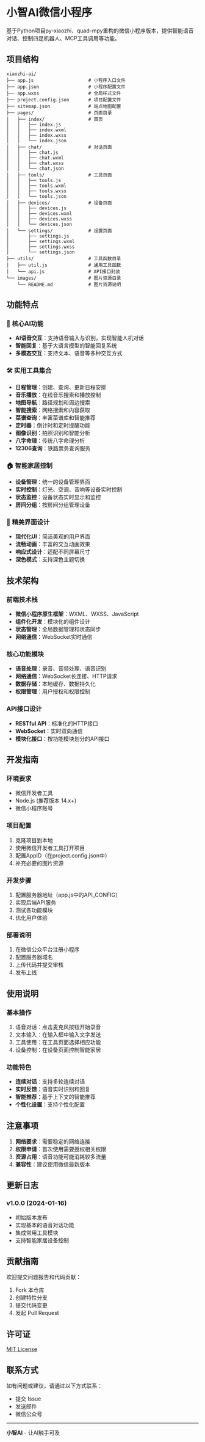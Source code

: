 # 小智AI微信小程序

基于Python项目py-xiaozhi、quad-mpy重构的微信小程序版本，提供智能语音对话、控制四足机器人、MCP工具调用等功能。

## 项目结构

```
xiaozhi-ai/
├── app.js                    # 小程序入口文件
├── app.json                  # 小程序配置文件
├── app.wxss                  # 全局样式文件
├── project.config.json       # 项目配置文件
├── sitemap.json              # 站点地图配置
├── pages/                    # 页面目录
│   ├── index/                # 首页
│   │   ├── index.js
│   │   ├── index.wxml
│   │   ├── index.wxss
│   │   └── index.json
│   ├── chat/                 # 对话页面
│   │   ├── chat.js
│   │   ├── chat.wxml
│   │   ├── chat.wxss
│   │   └── chat.json
│   ├── tools/                # 工具页面
│   │   ├── tools.js
│   │   ├── tools.wxml
│   │   ├── tools.wxss
│   │   └── tools.json
│   ├── devices/              # 设备页面
│   │   ├── devices.js
│   │   ├── devices.wxml
│   │   ├── devices.wxss
│   │   └── devices.json
│   └── settings/             # 设置页面
│       ├── settings.js
│       ├── settings.wxml
│       ├── settings.wxss
│       └── settings.json
├── utils/                    # 工具函数目录
│   ├── util.js               # 通用工具函数
│   └── api.js                # API接口封装
└── images/                   # 图片资源目录
    └── README.md             # 图片资源说明
```

## 功能特点

### 🎯 核心AI功能
- **AI语音交互**：支持语音输入与识别，实现智能人机对话
- **智能回复**：基于大语言模型的智能回复系统
- **多模态交互**：支持文本、语音等多种交互方式

### 🛠️ 实用工具集合
- **日程管理**：创建、查询、更新日程安排
- **音乐播放**：在线音乐搜索和播放控制
- **地图导航**：路径规划和周边搜索
- **智能搜索**：网络搜索和内容获取
- **菜谱查询**：丰富菜谱库和智能推荐
- **定时器**：倒计时和定时提醒功能
- **图像识别**：拍照识别和智能分析
- **八字命理**：传统八字命理分析
- **12306查询**：铁路票务查询服务

### 🏠 智能家居控制
- **设备管理**：统一的设备管理界面
- **实时控制**：灯光、空调、音响等设备实时控制
- **状态监控**：设备状态实时显示和监控
- **房间分组**：按房间分组管理设备

### 🎨 精美界面设计
- **现代化UI**：简洁美观的用户界面
- **流畅动画**：丰富的交互动画效果
- **响应式设计**：适配不同屏幕尺寸
- **深色模式**：支持深色主题切换

## 技术架构

### 前端技术栈
- **微信小程序原生框架**：WXML、WXSS、JavaScript
- **组件化开发**：模块化的组件设计
- **状态管理**：全局数据管理和状态同步
- **网络通信**：WebSocket实时通信

### 核心功能模块
- **语音处理**：录音、音频处理、语音识别
- **网络通信**：WebSocket长连接、HTTP请求
- **数据存储**：本地缓存、数据持久化
- **权限管理**：用户授权和权限控制

### API接口设计
- **RESTful API**：标准化的HTTP接口
- **WebSocket**：实时双向通信
- **模块化接口**：按功能模块划分的API接口

## 开发指南

### 环境要求
- 微信开发者工具
- Node.js (推荐版本 14.x+)
- 微信小程序账号

### 项目配置
1. 克隆项目到本地
2. 使用微信开发者工具打开项目
3. 配置AppID（在project.config.json中）
4. 补充必要的图片资源

### 开发步骤
1. 配置服务器地址（app.js中的API_CONFIG）
2. 实现后端API服务
3. 测试各功能模块
4. 优化用户体验

### 部署说明
1. 在微信公众平台注册小程序
2. 配置服务器域名
3. 上传代码并提交审核
4. 发布上线

## 使用说明

### 基本操作
1. 语音对话：点击麦克风按钮开始录音
2. 文本输入：在输入框中输入文字发送
3. 工具使用：在工具页面选择相应功能
4. 设备控制：在设备页面控制智能家居

### 功能特色
- **连续对话**：支持多轮连续对话
- **实时反馈**：语音实时识别和回复
- **智能推荐**：基于上下文的智能推荐
- **个性化设置**：支持个性化配置

## 注意事项

1. **网络要求**：需要稳定的网络连接
2. **权限申请**：首次使用需要授权相关权限
3. **资源占用**：语音功能可能消耗较多流量
4. **兼容性**：建议使用微信最新版本

## 更新日志

### v1.0.0 (2024-01-16)
- 初始版本发布
- 实现基本的语音对话功能
- 集成常用工具模块
- 支持智能家居设备控制

## 贡献指南

欢迎提交问题报告和代码贡献：

1. Fork 本仓库
2. 创建特性分支
3. 提交代码变更
4. 发起 Pull Request

## 许可证

[MIT License](LICENSE)

## 联系方式

如有问题或建议，请通过以下方式联系：

- 提交 Issue
- 发送邮件
- 微信公众号

---

**小智AI** - 让AI触手可及
